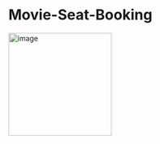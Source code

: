 ﻿# Movie-Seat-Booking
<img width="203" alt="image" src="https://github.com/user-attachments/assets/b69ad49d-3313-4966-9440-36f61ce24d9e" />
